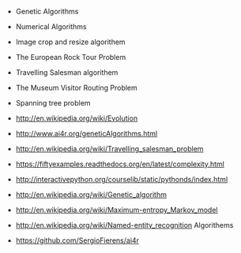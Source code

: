 * Genetic Algorithms

* Numerical Algorithms

* Image crop and resize algorithem

* The European Rock Tour Problem

* Travelling Salesman algorithem

* The Museum Visitor Routing Problem

* Spanning tree problem

* http://en.wikipedia.org/wiki/Evolution 

* http://www.ai4r.org/geneticAlgorithms.html 

* http://en.wikipedia.org/wiki/Travelling_salesman_problem

* https://fiftyexamples.readthedocs.org/en/latest/complexity.html

* http://interactivepython.org/courselib/static/pythonds/index.html

* http://en.wikipedia.org/wiki/Genetic_algorithm

* http://en.wikipedia.org/wiki/Maximum-entropy_Markov_model

* http://en.wikipedia.org/wiki/Named-entity_recognition Algorithems 

* https://github.com/SergioFierens/ai4r
